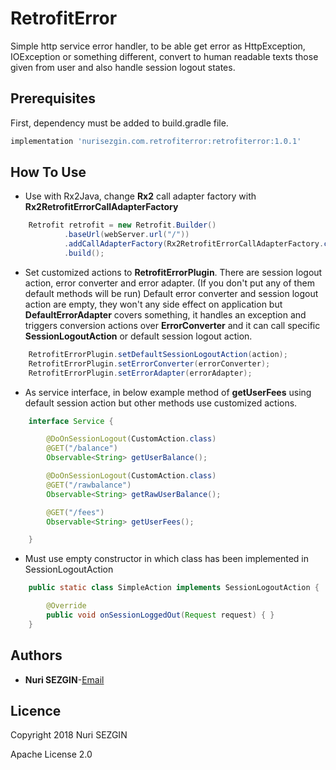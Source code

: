 # RetrofitError
Simple http service error handler, to be able get error as HttpException, IOException
or something different, convert to human readable texts those given from user
 and also handle session logout states.

## Prerequisites
First, dependency must be added to build.gradle file.
```groovy
implementation 'nurisezgin.com.retrofiterror:retrofiterror:1.0.1'
```

## How To Use
* Use with Rx2Java, change **Rx2** call adapter factory with **Rx2RetrofitErrorCallAdapterFactory**
```java
    Retrofit retrofit = new Retrofit.Builder()
            .baseUrl(webServer.url("/"))
            .addCallAdapterFactory(Rx2RetrofitErrorCallAdapterFactory.create())
            .build();
```
* Set customized actions to **RetrofitErrorPlugin**. There are session
logout action, error converter and error adapter. (If you don't put any of them
default methods will be run) Default error converter and session logout
action are empty, they won't any side effect on application but **DefaultErrorAdapter**
covers something, it handles an exception and triggers conversion actions over **ErrorConverter**
and it can call specific **SessionLogoutAction** or default session logout action.

```java
    RetrofitErrorPlugin.setDefaultSessionLogoutAction(action);
    RetrofitErrorPlugin.setErrorConverter(errorConverter);
    RetrofitErrorPlugin.setErrorAdapter(errorAdapter);
```

* As service interface, in below example method of **getUserFees** using default
 session action but other methods use customized actions.
```java
    interface Service {

        @DoOnSessionLogout(CustomAction.class)
        @GET("/balance")
        Observable<String> getUserBalance();

        @DoOnSessionLogout(CustomAction.class)
        @GET("/rawbalance")
        Observable<String> getRawUserBalance();

        @GET("/fees")
        Observable<String> getUserFees();

    }
```

* Must use empty constructor in which class has been implemented in SessionLogoutAction
```java
    public static class SimpleAction implements SessionLogoutAction {

        @Override
        public void onSessionLoggedOut(Request request) { }
    }
```

## Authors
* **Nuri SEZGIN**-[Email](acnnurisezgin@gmail.com)

## Licence
Copyright 2018 Nuri SEZGIN

Apache License 2.0

